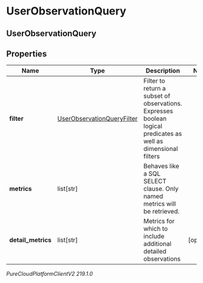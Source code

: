 # UserObservationQuery

## UserObservationQuery

## Properties

|Name | Type | Description | Notes|
|------------ | ------------- | ------------- | -------------|
| **filter** | [UserObservationQueryFilter](UserObservationQueryFilter) | Filter to return a subset of observations. Expresses boolean logical predicates as well as dimensional filters | |
| **metrics** | list[str] | Behaves like a SQL SELECT clause. Only named metrics will be retrieved. | |
| **detail_metrics** | list[str] | Metrics for which to include additional detailed observations | [optional] |



_PureCloudPlatformClientV2 219.1.0_
